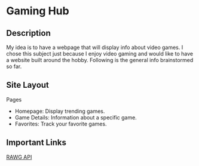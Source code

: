 # Gaming Hub

## Description
My idea is to have a webpage that will display info about video games. I chose this subject just because I enjoy video gaming and would like to have a website built around the hobby. Following is the general info brainstormed so far.

## Site Layout
Pages
- Homepage: Display trending games.
- Game Details: Information about a specific game.
- Favorites: Track your favorite games.

## Important Links
[RAWG API](https://rawg.io/apidocs)